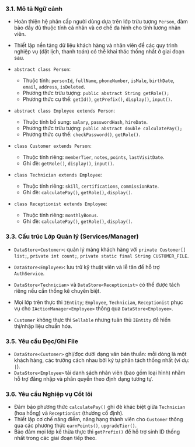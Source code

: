 ### 3.1. Mô tả Ngữ cảnh
- Hoàn thiện hệ phân cấp người dùng dựa trên lớp trừu tượng `Person`, đảm bảo đầy đủ thuộc tính cá nhân và cơ chế đa hình cho tính lương nhân viên.
- Thiết lập nền tảng dữ liệu khách hàng và nhân viên để các quy trình nghiệp vụ (đặt lịch, thanh toán) có thể khai thác thống nhất ở giai đoạn sau.

- `abstract class Person`:
  - Thuộc tính: `personId`, `fullName`, `phoneNumber`, `isMale`, `birthDate`, `email`, `address`, `isDeleted`.
  - Phương thức trừu tượng: `public abstract String getRole();`
  - Phương thức cụ thể: `getId()`, `getPrefix()`, `display()`, `input()`.
- `abstract class Employee extends Person`:
  - Thuộc tính bổ sung: `salary`, `passwordHash`, `hireDate`.
  - Phương thức trừu tượng: `public abstract double calculatePay();`
  - Phương thức cụ thể: `checkPassword()`, `getRole()`.
- `class Customer extends Person`:
  - Thuộc tính riêng: `memberTier`, `notes`, `points`, `lastVisitDate`.
  - Ghi đè: `getRole()`, `display()`, `input()`.
- `class Technician extends Employee`:
  - Thuộc tính riêng: `skill`, `certifications`, `commissionRate`.
  - Ghi đè: `calculatePay()`, `getRole()`, `display()`.
- `class Receptionist extends Employee`:
  - Thuộc tính riêng: `monthlyBonus`.
  - Ghi đè: `calculatePay()`, `getRole()`, `display()`.

### 3.3. Cấu trúc Lớp Quản lý (Services/Manager)
- `DataStore<Customer>`: quản lý mảng khách hàng với `private Customer[] list;`, `private int count;`, `private static final String CUSTOMER_FILE`.
- `DataStore<Employee>`: lưu trữ kỹ thuật viên và lễ tân để hỗ trợ `AuthService`.
- `DataStore<Technician>` và `DataStore<Receptionist>` có thể được tách riêng nếu cần thống kê chuyên biệt.

- Mọi lớp trên thực thi `IEntity`; `Employee`, `Technician`, `Receptionist` phục vụ cho `IActionManager<Employee>` thông qua `DataStore<Employee>`.
- `Customer` không thực thi `Sellable` nhưng tuân thủ `IEntity` để hiển thị/nhập liệu chuẩn hóa.

### 3.5. Yêu cầu Đọc/Ghi File
- `DataStore<Customer>` ghi/đọc dưới dạng văn bản thuần: mỗi dòng là một khách hàng, các trường cách nhau bởi ký tự phân tách thống nhất (ví dụ: `|`).
- `DataStore<Employee>` tải danh sách nhân viên (bao gồm loại hình) nhằm hỗ trợ đăng nhập và phân quyền theo định dạng tương tự.

### 3.6. Yêu cầu Nghiệp vụ Cốt lõi
- Đảm bảo phương thức `calculatePay()` ghi đè khác biệt giữa `Technician` (hoa hồng) và `Receptionist` (thưởng cố định).
- Thiết lập cơ chế nâng điểm, nâng hạng thành viên cho `Customer` thông qua các phương thức `earnPoints()`, `upgradeTier()`.
- Bảo đảm mọi lớp kế thừa thực thi `getPrefix()` để hỗ trợ sinh ID thống nhất trong các giai đoạn tiếp theo.
